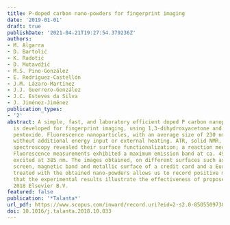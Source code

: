 ```yaml
---
title: P-doped carbon nano-powders for fingerprint imaging
date: '2019-01-01'
draft: true
publishDate: '2021-04-21T19:27:54.379236Z'
authors:
- M. Algarra
- D. Bartolić
- K. Radotić
- D. Mutavdžić
- M.S. Pino-González
- E. Rodríguez-Castellón
- J.M. Lázaro-Martínez
- J.J. Guerrero-González
- J.C. Esteves da Silva
- J. Jiménez-Jiménez
publication_types:
- '2'
abstract: A simple, fast, and laboratory efficient doped P carbon nanoparticles synthesis
  is developed for fingerprint imaging, using 1,3-dihydroxyacetone and di-phosphorous
  pentoxide. Fluorescence nanoparticles, with an average size of 230 nm were obtained,
  without additional energy input or external heating. ATR, solid NMR, XPS and fluorescence
  spectroscopy revealed their surface functionalization; a reaction mechanism is proposed.
  Fluorescence measurements exhibited a maximum emission band at ca. 495 nm, when
  excited at 385 nm. The images obtained, on different surfaces such as mobile telephone
  screen, magnetic band and metallic surface of a credit card and a Euro banknote
  treated with the obtained nano-powders allows us to record positive matches, confirming
  that the experimental results illustrate the effectiveness of proposed method. ©
  2018 Elsevier B.V.
featured: false
publication: '*Talanta*'
url_pdf: https://www.scopus.com/inward/record.uri?eid=2-s2.0-85055097302&doi=10.1016%2fj.talanta.2018.10.033&partnerID=40&md5=cb15c643bff96dbf53bb5a0aa4e88095
doi: 10.1016/j.talanta.2018.10.033
---
```


